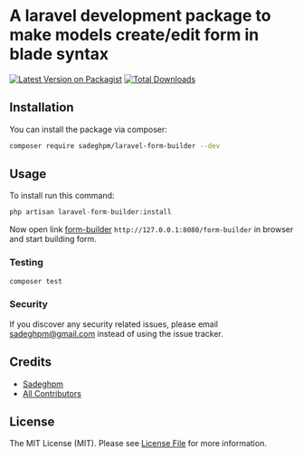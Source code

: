 # A laravel development package to make models create/edit form in blade syntax

[![Latest Version on Packagist](https://img.shields.io/packagist/v/sadeghpm/laravel-form-builder.svg?style=flat-square)](https://packagist.org/packages/sadeghpm/laravel-form-builder)
[![Total Downloads](https://img.shields.io/packagist/dt/sadeghpm/laravel-form-builder.svg?style=flat-square)](https://packagist.org/packages/sadeghpm/laravel-form-builder)

## Installation

You can install the package via composer:

```bash
composer require sadeghpm/laravel-form-builder --dev
```

## Usage
To install run this command:
``` php
php artisan laravel-form-builder:install
```

Now open link [form-builder](http://127.0.0.1:8080/form-builder) `http://127.0.0.1:8080/form-builder` in browser and start building form.

### Testing

``` bash
composer test
```

### Security

If you discover any security related issues, please email sadeghpm@gmail.com instead of using the issue tracker.

## Credits

- [Sadeghpm](https://github.com/sadeghpm)
- [All Contributors](../../contributors)

## License

The MIT License (MIT). Please see [License File](LICENSE.md) for more information.
